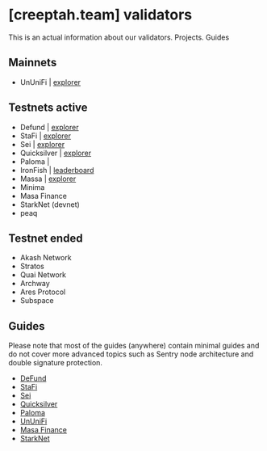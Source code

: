 # [creeptah.team] validators
This is an actual information about our validators. Projects. Guides
## Mainnets
- UnUniFi | [explorer](https://ununifi.io/explorer/validators/ununifivaloper1ydtts8a9r5jr0qmls9cy60p2j9ewvg6mk0rsrd)

## Testnets active
- Defund | [explorer](https://defund.explorers.guru/validator/defundvaloper1k2eyun8cn54q9ry4vyn4k69u0g2j8gsu0ef9kv)
- StaFi | [explorer](https://testnet-explorer.stafihub.io/stafi-hub-testnet/staking/stafivaloper1dy3lzpqygh9kgmccf4uwpwzthkekw5k0eyv7rd)
- Sei | [explorer](https://sei.explorers.guru/validator/seivaloper1unhs60sxaq2432p32mq0xk6gmns0cnjeyxkwls)
- Quicksilver | [explorer](https://quicksilver.explorers.guru/validator/quickvaloper150fjce8p3j6j64axzjhhfz0exk4kda79z29hk7)
- Paloma | 
- IronFish | [leaderboard](https://testnet.ironfish.network/users/43310)
- Massa | [explorer](https://massa.net/testnet/A12Lax9Re3KPvhST24dhNTf2beZavt2asbEWY3D8c7D6k29Y5a6N)
- Minima
- Masa Finance
- StarkNet (devnet)
- peaq

## Testnet ended
- Akash Network
- Stratos
- Quai Network
- Archway
- Ares Protocol
- Subspace

## Guides
Please note that most of the guides (anywhere) contain minimal guides and do not cover more advanced topics such as Sentry node architecture and double signature protection.
- [DeFund](https://github.com/glukosseth/testnet_guide/blob/main/cosmos/defund/install_node.md)
- [StaFi](https://github.com/glukosseth/testnet_guide/blob/main/cosmos/stafi/install_node.md)
- [Sei](https://github.com/glukosseth/testnet_guide/blob/main/cosmos/sei/install_node.md)
- [Quicksilver](https://github.com/glukosseth/testnet_guide/blob/main/cosmos/quicksilver/install_node.md)
- [Paloma](https://github.com/glukosseth/testnet_guide/blob/main/cosmos/paloma/install_node.md)
- [UnUniFi](https://github.com/glukosseth/testnet_guide/blob/main/cosmos/ununifi/install_node.md)
- [Masa Finance](https://github.com/glukosseth/testnet_guide/blob/main/masa_finance/install_node.md)
- [StarkNet](https://github.com/glukosseth/testnet_guide/blob/main/starknet/install_node.md)

